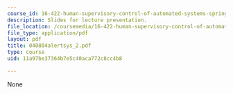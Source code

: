 ```yaml
---
course_id: 16-422-human-supervisory-control-of-automated-systems-spring-2004
description: Slides for lecture presentation.
file_location: /coursemedia/16-422-human-supervisory-control-of-automated-systems-spring-2004/11a97be37364b7e5c40aca772c8cc4b8_040804alertsys_2.pdf
file_type: application/pdf
layout: pdf
title: 040804alertsys_2.pdf
type: course
uid: 11a97be37364b7e5c40aca772c8cc4b8

---
```

None